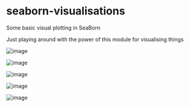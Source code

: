 # seaborn-visualisations
Some basic visual plotting in SeaBorn 

Just playing around with the power of this module for visualising things 

![image](https://user-images.githubusercontent.com/31891933/114148025-40778300-9911-11eb-8fc5-863a88985dd7.png)



![image](https://user-images.githubusercontent.com/31891933/114148063-4cfbdb80-9911-11eb-96e5-079bf435553c.png)



![image](https://user-images.githubusercontent.com/31891933/114148113-584f0700-9911-11eb-9739-20593fcbec23.png)



![image](https://user-images.githubusercontent.com/31891933/114148175-67ce5000-9911-11eb-9b2b-8994113e86af.png)



![image](https://user-images.githubusercontent.com/31891933/114148221-70268b00-9911-11eb-9dd1-65ebcaac69f8.png)
